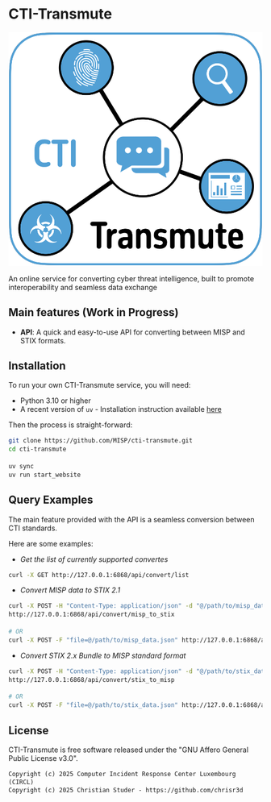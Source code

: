 # CTI-Transmute

[![CTI-Transmute logo](website/web/static/image/transmute.png)](https://github.com/misp/cti-transmute)

An online service for converting cyber threat intelligence, built to promote interoperability and seamless data exchange

## Main features (Work in Progress)

- **API**: A quick and easy-to-use API for converting between MISP and STIX formats.

## Installation

To run your own CTI-Transmute service, you will need:

- Python 3.10 or higher
- A recent version of `uv` - Installation instruction available [here](https://docs.astral.sh/uv/getting-started/installation/)

Then the process is straight-forward:

```bash
git clone https://github.com/MISP/cti-transmute.git
cd cti-transmute

uv sync
uv run start_website
```

## Query Examples

The main feature provided with the API is a seamless conversion between CTI standards.

Here are some examples:

- *Get the list of currently supported convertes*

```bash
curl -X GET http://127.0.0.1:6868/api/convert/list
```

- *Convert MISP data to STIX 2.1*

```bash
curl -X POST -H "Content-Type: application/json" -d "@/path/to/misp_data.json" \
http://127.0.0.1:6868/api/convert/misp_to_stix

# OR
curl -X POST -F "file=@/path/to/misp_data.json" http://127.0.0.1:6868/api/convert/misp_to_stix
```

- *Convert STIX 2.x Bundle to MISP standard format*

```bash
curl -X POST -H "Content-Type: application/json" -d "@/path/to/stix_data.json" \
http://127.0.0.1:6868/api/convert/stix_to_misp

# OR
curl -X POST -F "file=@/path/to/stix_data.json" http://127.0.0.1:6868/api/convert/stix_to_misp
```

## License

CTI-Transmute is free software released under the "GNU Affero General Public License v3.0".

~~~
Copyright (c) 2025 Computer Incident Response Center Luxembourg (CIRCL)
Copyright (c) 2025 Christian Studer - https://github.com/chrisr3d
~~~
